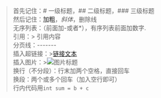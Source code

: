 >首先记住：# 一级标题，## 二级标题，### 三级标题  
然后记住：**加粗**，*斜体*，删除线  
无序列表：（前面加-或者*），有序列表前面加数字.  
引用：> 引用内容  
分页线：-------  
插入超链接：>[链接文本](链接地址)  
插入图片：>![图片标题](图片链接)  
换行（不分段）：行末加两个空格，直接回车  
换段：两个或多个回车（加入空行即可）  
行内代码用`int sum = b + c`  
